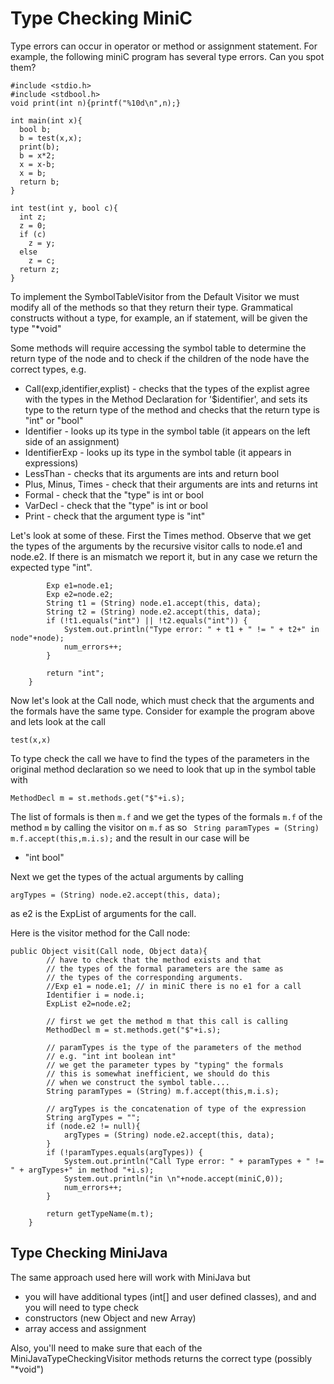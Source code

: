 # Type Checking MiniC

Type errors can occur in operator or method or assignment statement. For example, the following miniC program has several type errors. Can you spot them?
```
#include <stdio.h>
#include <stdbool.h>
void print(int n){printf("%10d\n",n);}

int main(int x){
  bool b;
  b = test(x,x);
  print(b);
  b = x*2;
  x = x-b;
  x = b;
  return b;
}

int test(int y, bool c){
  int z;
  z = 0;
  if (c)
    z = y;
  else
    z = c;
  return z;
}
```

To implement the SymbolTableVisitor from the Default Visitor we must modify all of the methods
so that they return their type.  Grammatical constructs without a type,  for example, an if statement, will be given the type "*void"

Some methods will require accessing the symbol table to determine the return type of the node
and to check if the children of the node have the correct types, e.g.
* Call(exp,identifier,explist) - checks that the types of the explist agree with the types
  in the Method Declaration for '$identifier', and sets its type to the return type of the method
  and checks that the return type is "int" or "bool"
* Identifier - looks up its type in the symbol table (it appears on the left side of an assignment)
* IdentifierExp - looks up its type in the symbol table (it appears in expressions)
* LessThan - checks that its arguments are ints and return bool
* Plus, Minus, Times - check that their arguments are ints and returns int
* Formal - check that the "type" is int or bool
* VarDecl - check that the "type" is int or bool
* Print - check that the argument type is "int"

Let's look at some of these.  First the Times method. 
Observe that we get the types of the arguments by the recursive visitor calls
to node.e1 and node.e2. If there is an mismatch we report it, but in any case
we return the expected type "int".

```public Object visit(Times node, Object data){ 
        Exp e1=node.e1;
        Exp e2=node.e2;
        String t1 = (String) node.e1.accept(this, data);
        String t2 = (String) node.e2.accept(this, data);
        if (!t1.equals("int") || !t2.equals("int")) {
            System.out.println("Type error: " + t1 + " != " + t2+" in node"+node);
            num_errors++;
        }

        return "int"; 
    }

```

Now let's look at the Call node, which must check that the arguments and the formals have the same type.
Consider for example the program above and lets look at the call
```
test(x,x)
```
To type check the call we have to find the types of the parameters in the original method declaration
so we need to look that up in the symbol table with
```
MethodDecl m = st.methods.get("$"+i.s);
```
The list of formals is then ```m.f``` and we get the types of the formals ```m.f``` of the method ```m``` 
by calling the visitor on ```m.f``` as so
``` String paramTypes = (String) m.f.accept(this,m.i.s);```
and the result in our case will be 
* "int bool"
  
Next we get the types of the actual arguments by calling
```
argTypes = (String) node.e2.accept(this, data);
```
as e2 is the ExpList of arguments for the call.

Here is the visitor method for the Call node:
```
public Object visit(Call node, Object data){ 
        // have to check that the method exists and that
        // the types of the formal parameters are the same as
        // the types of the corresponding arguments.
        //Exp e1 = node.e1; // in miniC there is no e1 for a call
        Identifier i = node.i;
        ExpList e2=node.e2;

        // first we get the method m that this call is calling
        MethodDecl m = st.methods.get("$"+i.s);
        
        // paramTypes is the type of the parameters of the method
        // e.g. "int int boolean int"
        // we get the parameter types by "typing" the formals
        // this is somewhat inefficient, we should do this
        // when we construct the symbol table....
        String paramTypes = (String) m.f.accept(this,m.i.s);

        // argTypes is the concatenation of type of the expression
        String argTypes = "";
        if (node.e2 != null){
            argTypes = (String) node.e2.accept(this, data);
        }
        if (!paramTypes.equals(argTypes)) {
            System.out.println("Call Type error: " + paramTypes + " != " + argTypes+" in method "+i.s);
            System.out.println("in \n"+node.accept(miniC,0));
            num_errors++;
        }

        return getTypeName(m.t);
    } 
```


## Type Checking MiniJava
The same approach used here will work with MiniJava but 
* you will have additional types (int[] and user defined classes), and
and you will need to type check
* constructors (new Object and new Array)
* array access and assignment

Also, you'll need to make sure that each of the MiniJavaTypeCheckingVisitor methods
returns the correct type (possibly "*void")
